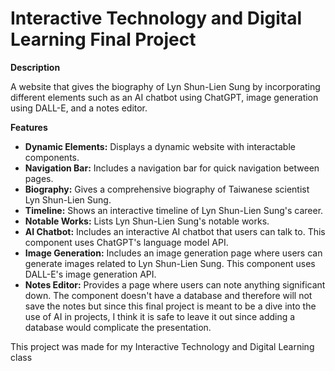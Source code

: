 # Interactive Technology and Digital Learning Final Project

**Description**

A website that gives the biography of Lyn Shun-Lien Sung by incorporating different elements such as an AI chatbot using ChatGPT, image generation using DALL-E, and a notes editor.

**Features**

- **Dynamic Elements:** Displays a dynamic website with interactable components.
- **Navigation Bar:** Includes a navigation bar for quick navigation between pages.
- **Biography:** Gives a comprehensive biography of Taiwanese scientist Lyn Shun-Lien Sung.
- **Timeline:** Shows an interactive timeline of Lyn Shun-Lien Sung's career.
- **Notable Works:** Lists Lyn Shun-Lien Sung's notable works.
- **AI Chatbot:** Includes an interactive AI chatbot that users can talk to. This component uses ChatGPT's language model API.
- **Image Generation:** Includes an image generation page where users can generate images related to Lyn Shun-Lien Sung. This component uses DALL-E's image generation API.
- **Notes Editor:** Provides a page where users can note anything significant down. The component doesn't have a database and therefore will not save the notes but since this final project is meant to be a dive into the use of AI in projects, I think it is safe to leave it out since adding a database would complicate the presentation.

This project was made for my Interactive Technology and Digital Learning class
